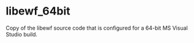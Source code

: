 libewf_64bit
============

Copy of the libewf source code that is configured for a 64-bit MS Visual Studio build.
